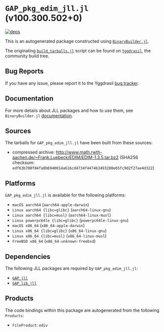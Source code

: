 # `GAP_pkg_edim_jll.jl` (v100.300.502+0)

[![deps](https://juliahub.com/docs/GAP_pkg_edim_jll/deps.svg)](https://juliahub.com/ui/Packages/GAP_pkg_edim_jll/h02Hh?page=2)

This is an autogenerated package constructed using [`BinaryBuilder.jl`](https://github.com/JuliaPackaging/BinaryBuilder.jl).

The originating [`build_tarballs.jl`](https://github.com/JuliaPackaging/Yggdrasil/blob/5cc26084b5dd7d064e08de62c910e7ff6637bdc5/G/GAP_pkg/GAP_pkg_edim/build_tarballs.jl) script can be found on [`Yggdrasil`](https://github.com/JuliaPackaging/Yggdrasil/), the community build tree.

## Bug Reports

If you have any issue, please report it to the Yggdrasil [bug tracker](https://github.com/JuliaPackaging/Yggdrasil/issues).

## Documentation

For more details about JLL packages and how to use them, see `BinaryBuilder.jl` [documentation](https://docs.binarybuilder.org/stable/jll/).

## Sources

The tarballs for `GAP_pkg_edim_jll.jl` have been built from these sources:

* compressed archive: http://www.math.rwth-aachen.de/~Frank.Luebeck/EDIM/EDIM-1.3.5.tar.bz2 (SHA256 checksum: `edf63b708f84fa0b6940014a616cd4734f4474b3493280e65fc9d2f27ae4d322`)

## Platforms

`GAP_pkg_edim_jll.jl` is available for the following platforms:

* `macOS aarch64` (`aarch64-apple-darwin`)
* `Linux aarch64 {libc=glibc}` (`aarch64-linux-gnu`)
* `Linux aarch64 {libc=musl}` (`aarch64-linux-musl`)
* `Linux powerpc64le {libc=glibc}` (`powerpc64le-linux-gnu`)
* `macOS x86_64` (`x86_64-apple-darwin`)
* `Linux x86_64 {libc=glibc}` (`x86_64-linux-gnu`)
* `Linux x86_64 {libc=musl}` (`x86_64-linux-musl`)
* `FreeBSD x86_64` (`x86_64-unknown-freebsd`)

## Dependencies

The following JLL packages are required by `GAP_pkg_edim_jll.jl`:

* [`GAP_jll`](https://github.com/JuliaBinaryWrappers/GAP_jll.jl)
* [`GAP_lib_jll`](https://github.com/JuliaBinaryWrappers/GAP_lib_jll.jl)

## Products

The code bindings within this package are autogenerated from the following `Products`:

* `FileProduct`: `ediv`
